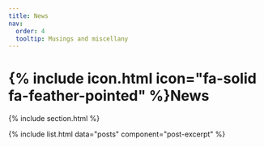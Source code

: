 ```yaml
---
title: News
nav:
  order: 4
  tooltip: Musings and miscellany
---
```


# {% include icon.html icon="fa-solid fa-feather-pointed" %}News


{% include section.html %}


{% include list.html data="posts" component="post-excerpt" %}
